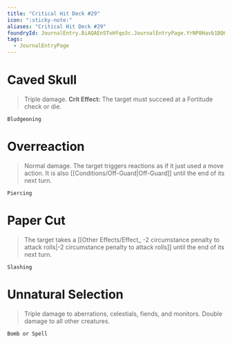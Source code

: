 ```yaml
---
title: "Critical Hit Deck #29"
icon: ":sticky-note:"
aliases: "Critical Hit Deck #29"
foundryId: JournalEntry.BiAQAEnSToHfqo3c.JournalEntryPage.YrNP8Havb1BQ6akO
tags:
  - JournalEntryPage
---
```

# Caved Skull

> Triple damage. **Crit Effect:** The target must succeed at a Fortitude check or die.

`Bludgeoning`

# Overreaction

> Normal damage. The target triggers reactions as if it just used a move action. It is also [[Conditions/Off-Guard|Off-Guard]] until the end of its next turn.

`Piercing`

# Paper Cut

> The target takes a [[Other Effects/Effect_ -2 circumstance penalty to attack rolls|-2 circumstance penalty to attack rolls]] until the end of its next turn.

`Slashing`

# Unnatural Selection

> Triple damage to aberrations, celestials, fiends, and monitors. Double damage to all other creatures.

`Bomb or Spell`